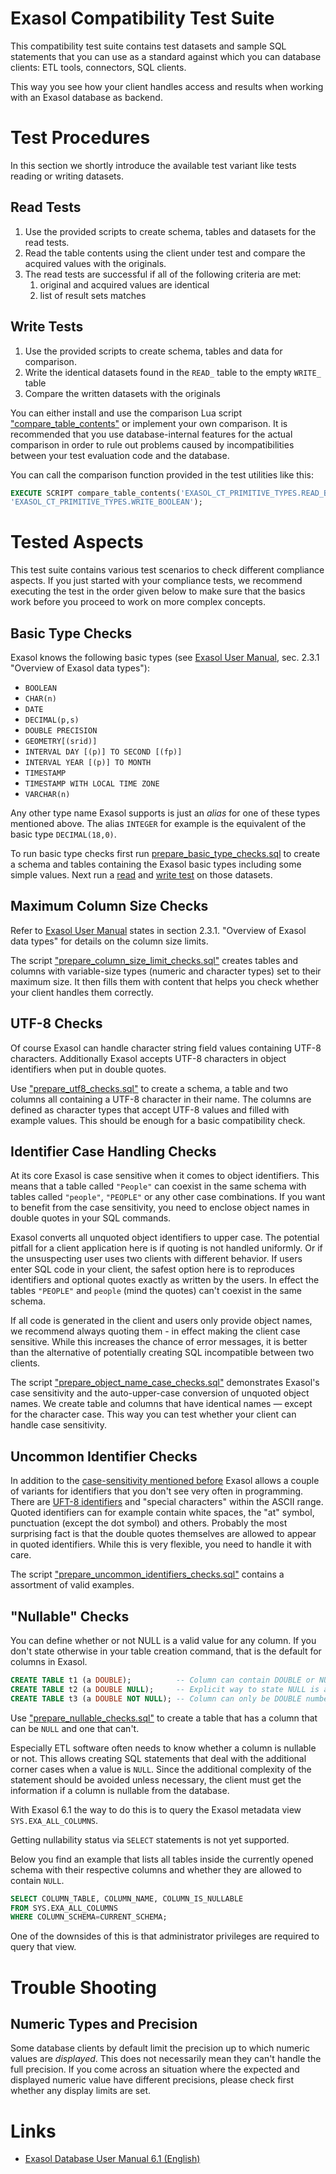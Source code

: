 # Exasol Compatibility Test Suite

This compatibility test suite contains test datasets and sample SQL statements that you can use as a standard against which you can database clients: ETL tools, connectors, SQL clients.

This way you see how your client handles access and results when working with an Exasol database as backend.

# Test Procedures

In this section we shortly introduce the available test variant like tests reading or writing datasets.

## Read Tests

1. Use the provided scripts to create schema, tables and datasets for the read tests.
1. Read the table contents using the client under test and compare the acquired values with the originals.
1. The read tests are successful if all of the following criteria are met:
    1. original and acquired values are identical
    1. list of result sets matches

## Write Tests

1. Use the provided scripts to create schema, tables and data for comparison.
1. Write the identical datasets found in the `READ_` table to the empty `WRITE_` table
1. Compare the written datasets with the originals

You can either install and use the comparison Lua script ["compare_table_contents"](sql/test_utils.sql) or implement your own comparison. It is recommended that you use database-internal features for the actual comparison in order to rule out problems caused by incompatibilities between your test evaluation code and the database.

You can call the comparison function provided in the test utilities like this:

```sql
EXECUTE SCRIPT compare_table_contents('EXASOL_CT_PRIMITIVE_TYPES.READ_BOOLEAN',
'EXASOL_CT_PRIMITIVE_TYPES.WRITE_BOOLEAN');
```

# Tested Aspects

This test suite contains various test scenarios to check different compliance aspects. If you just started with your compliance tests, we recommend executing the test in the order given below to make sure that the basics work before you proceed to work on more complex concepts.

## Basic Type Checks

Exasol knows the following basic types (see [Exasol User Manual][EXAMAN], sec. 2.3.1 "Overview of Exasol data types"):

* `BOOLEAN`
* `CHAR(n)`
* `DATE`
* `DECIMAL(p,s)`
* `DOUBLE PRECISION`
* `GEOMETRY[(srid)]`
* `INTERVAL DAY [(p)] TO SECOND [(fp)]`
* `INTERVAL YEAR [(p)] TO MONTH`
* `TIMESTAMP`
* `TIMESTAMP WITH LOCAL TIME ZONE`
* `VARCHAR(n)`

Any other type name Exasol supports is just an *alias* for one of these types mentioned above. The alias `INTEGER` for example is the equivalent of the basic type `DECIMAL(18,0)`.

To run basic type checks first run [prepare_basic_type_checks.sql](sql/prepare_basic_type_checks.sql) to create a schema and tables containing the Exasol basic types including some simple values. Next run a [read](#read-tests) and [write test](#write-tests) on those datasets.

## Maximum Column Size Checks

Refer to [Exasol User Manual][EXAMAN] states in section 2.3.1. "Overview of Exasol data types" for details on the column size limits.

The script ["prepare_column_size_limit_checks.sql"](sql/prepare_column_size_limit_checks.sql) creates tables and columns with variable-size types (numeric and character types) set to their maximum size. It then fills them with content that helps you check whether your client handles them correctly.

## UTF-8 Checks

Of course Exasol can handle character string field values containing UTF-8 characters. Additionally Exasol accepts UTF-8 characters in object identifiers when put in double quotes.

Use ["prepare_utf8_checks.sql"](sql/prepare_utf8_checks.sql) to create a schema, a table and two columns all containing a UTF-8 character in their name. The columns are defined as character types that accept UTF-8 values and filled with example values. This should be enough for a basic compatibility check.

## Identifier Case Handling Checks

At its core Exasol is case sensitive when it comes to object identifiers. This means that a table called `"People"` can coexist in the same schema with tables called `"people"`, `"PEOPLE"` or any other case combinations. If you want to benefit from the case sensitivity, you need to enclose object names in double quotes in your SQL commands.

Exasol converts all unquoted object identifiers to upper case. The potential pitfall for a client application here is if quoting is not handled uniformly. Or if the unsuspecting user uses two clients with different behavior. If users enter SQL code in your client, the safest option here is to reproduces identifiers and optional quotes exactly as written by the users. In effect the tables `"PEOPLE"` and `people` (mind the quotes) can't coexist in the same schema.

If all code is generated in the client and users only provide object names, we recommend always quoting them - in effect making the client case sensitive. While this increases the chance of error messages, it is better than the alternative of potentially creating SQL incompatible between two clients.

The script ["prepare_object_name_case_checks.sql"](sql/prepare_object_name_case_checks.sql) demonstrates Exasol's case sensitivity and the auto-upper-case conversion of unquoted object names. We create table and columns that have identical names &mdash; except for the character case. This way you can test whether your client can handle case sensitivity.

## Uncommon Identifier Checks

In addition to the [case-sensitivity mentioned before](#identifier-case-handling-checks) Exasol allows a couple of variants for identifiers that you don't see very often in programming. There are [UFT-8 identifiers](#utf-8-checks) and "special characters" within the ASCII range. Quoted identifiers can for example contain white spaces, the "at" symbol, punctuation (except the dot symbol) and others. Probably the most surprising fact is that the double quotes themselves are allowed to appear in quoted identifiers. While this is very flexible, you need to handle it with care.

The script ["prepare_uncommon_identifiers_checks.sql"](sql/prepare_uncommon_identifiers_checks.sql) contains a assortment of valid examples.

## "Nullable" Checks

You can define whether or not NULL is a valid value for any column. If you don't state otherwise in your table creation command, that is the default for columns in Exasol.

```sql
CREATE TABLE t1 (a DOUBLE);          -- Column can contain DOUBLE or NULL
CREATE TABLE t2 (a DOUBLE NULL);     -- Explicit way to state NULL is allowed
CREATE TABLE t3 (a DOUBLE NOT NULL); -- Column can only be DOUBLE number, not NULL
```

Use ["prepare_nullable_checks.sql"](sql/prepare_nullable_checks.sql) to create a table that has a column that can be `NULL` and one that can't.

Especially ETL software often needs to know whether a column is nullable or not. This allows creating SQL statements that deal with the additional corner cases when a value is `NULL`. Since the additional complexity of the statement should be avoided unless necessary, the client must get the information if a column is nullable from the database.

With Exasol 6.1 the way to do this is to query the Exasol metadata view `SYS.EXA_ALL_COLUMNS`.

Getting nullability status via `SELECT` statements is not yet supported.

Below you find an example that lists all tables inside the currently opened schema with their respective columns and whether they are allowed to contain `NULL`.

```sql
SELECT COLUMN_TABLE, COLUMN_NAME, COLUMN_IS_NULLABLE
FROM SYS.EXA_ALL_COLUMNS
WHERE COLUMN_SCHEMA=CURRENT_SCHEMA;
```

One of the downsides of this is that administrator privileges are required to query that view.

# Trouble Shooting

## Numeric Types and Precision

Some database clients by default limit the precision up to which numeric values are _displayed_. This does not necessarily mean they can't handle the full precision. If you come across an situation where the expected and displayed numeric value have different precisions, please check first whether any display limits are set.

# Links

* [Exasol Database User Manual 6.1 (English)][EXAMAN]

[EXAMAN]: https://www.exasol.com/portal/download/attachments/36478050/EXASOL_User_Manual-6.1.0-en.pdf